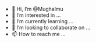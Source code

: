 - 👋 Hi, I’m @Mughalmu
- 👀 I’m interested in ...
- 🌱 I’m currently learning ...
- 💞️ I’m looking to collaborate on ...
- 📫 How to reach me ...

<!---
Mughalmu/Mughalmu is a ✨ special ✨ repository because its `README.md` (this file) appears on your GitHub profile.
You can click the Preview link to take a look at your changes.
--->
